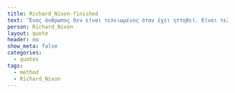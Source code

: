 ```yaml
---
title: Richard_Nixon-finished
text: 'Ένας άνθρωπος δεν είναι τελειωμένος όταν έχει ηττηθεί. Είναι τελειωμένος όταν τα παρατάει'
person: Richard_Nixon
layout: quote
header: no
show_meta: false
categories:
  - quotes
tags:
  - method
  - Richard_Nixon
---
```

